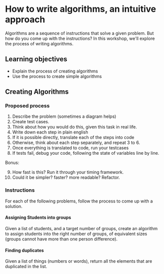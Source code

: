 # How to write algorithms, an intuitive approach

Algorithms are a sequence of instructions that solve a given problem.
But how do you come up with the instructions? In this workshop, we'll explore the process of writing algorithms.

## Learning objectives

*  Explain the process of creating algorithms
*  Use the process to create simple algorithms

## Creating Algorithms

### Proposed process

1. Describe the problem (sometimes a diagram helps)
2. Create test cases.
3. Think about how you would do this, given this task in real life.
4. Write down each step in plain english
5. If it is possible directly, translate each of the steps into code
6. Otherwise, think about each step separately, and repeat 3 to 6.
7. Once everything is translated to code, run your testcases
8. If tests fail, debug your code, following the state of variables line by line.

Bonus:

9. How fast is this? Run it through your timing framework.
10. Could it be simpler? faster? more readable? Refactor.

### Instructions

For each of the following problems, follow the process to come up with a solution.

#### Assigning Students into groups

Given a list of students, and a target number of groups, create an algorithm to assign students into the right number of groups, of equivalent sizes (groups cannot have more than one person difference).

#### Finding duplicates

Given a list of things (numbers or words), return all the elements that are duplicated in the list.
